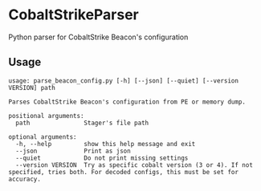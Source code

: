 # CobaltStrikeParser
Python parser for CobaltStrike Beacon's configuration

## Usage
```
usage: parse_beacon_config.py [-h] [--json] [--quiet] [--version VERSION] path

Parses CobaltStrike Beacon's configuration from PE or memory dump.

positional arguments:
  path               Stager's file path

optional arguments:
  -h, --help         show this help message and exit
  --json             Print as json
  --quiet            Do not print missing settings
  --version VERSION  Try as specific cobalt version (3 or 4). If not specified, tries both. For decoded configs, this must be set for accuracy.
```
